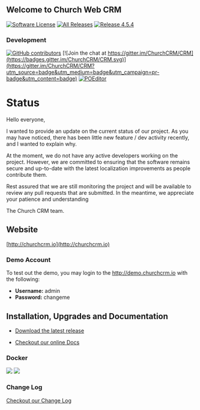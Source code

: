 Welcome to Church Web CRM
---
[![Software License](https://img.shields.io/badge/license-MIT-brightgreen.svg?style=flat-square)](LICENSE)
[![All Releases](https://img.shields.io/github/downloads/churchcrm/crm/total.svg)](https://github.com/ChurchCRM/CRM/releases)
[![Release 4.5.4](https://img.shields.io/github/downloads/churchcrm/crm/4.5.4/total.svg)](https://github.com/ChurchCRM/CRM/releases/4.5.4)

### Development 
[![GitHub contributors](https://img.shields.io/github/contributors/churchcrm/crm.svg)]()
[![Join the chat at https://gitter.im/ChurchCRM/CRM](https://badges.gitter.im/ChurchCRM/CRM.svg)](https://gitter.im/ChurchCRM/CRM?utm_source=badge&utm_medium=badge&utm_campaign=pr-badge&utm_content=badge)
[![POEditor](https://img.shields.io/badge/Languages-22-green.svg)](https://poeditor.com/join/project/RABdnDSqAt)

# Status 

Hello everyone,

I wanted to provide an update on the current status of our project. As you may have noticed, there has been little new feature / dev activity recently, and I wanted to explain why.

At the moment, we do not have any active developers working on the project. However, we are committed to ensuring that the software remains secure and up-to-date with the latest localization improvements as people contribute them.

Rest assured that we are still monitoring the project and will be available to review any pull requests that are submitted. In the meantime, we appreciate your patience and understanding

The Church CRM team.

## Website

[http://churchcrm.io](http://churchcrm.io)

### Demo Account

To test out the demo, you may login to the http://demo.churchcrm.io  with the following:

- **Username:** admin
- **Password:** changeme


## Installation, Upgrades and Documentation

* [Download the latest release](https://github.com/ChurchCRM/CRM/releases/latest)

* [Checkout our online Docs](http://docs.churchcrm.io)


### Docker
![](https://img.shields.io/docker/pulls/churchcrm/crm.svg?maxAge=2592000)
[![](https://images.microbadger.com/badges/image/churchcrm/crm.svg)](https://microbadger.com/images/churchcrm/crm "Get your own image badge on microbadger.com")


###  Change Log

[Checkout our Change Log](CHANGELOG.md)

